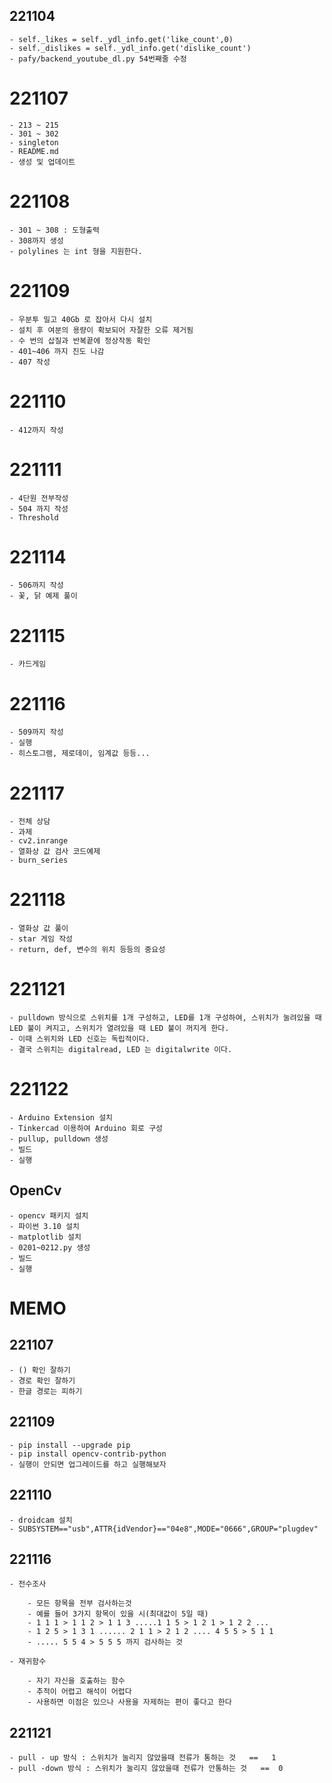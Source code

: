 ## 221104

	- self._likes = self._ydl_info.get('like_count',0)
	- self._dislikes = self._ydl_info.get('dislike_count')
	- pafy/backend_youtube_dl.py 54번째줄 수정

# 221107

	- 213 ~ 215
	- 301 ~ 302 
	- singleton
	- README.md 
	- 생성 및 업데이트

# 221108

	- 301 ~ 308 : 도형출력
	- 308까지 생성
	- polylines 는 int 형을 지원한다.

# 221109

	- 우분투 밀고 40Gb 로 잡아서 다시 설치
	- 설치 후 여분의 용량이 확보되어 자잘한 오류 제거됨
	- 수 번의 삽질과 반복끝에 정상작동 확인
	- 401~406 까지 진도 나감
	- 407 작성

# 221110

	- 412까지 작성

# 221111

	- 4단원 전부작성
	- 504 까지 작성
	- Threshold

# 221114
	
	- 506까지 작성
	- 꽃, 닭 예제 풀이

# 221115

	- 카드게임

# 221116

	- 509까지 작성
	- 실행
	- 히스토그램, 제로데이, 임계값 등등...

# 221117

	- 전체 상담
	- 과제 
	- cv2.inrange
	- 열화상 값 검사 코드예제
	- burn_series

# 221118

	- 열화상 값 풀이
	- star 게임 작성
	- return, def, 변수의 위치 등등의 중요성

# 221121

	- pulldown 방식으로 스위치를 1개 구성하고, LED를 1개 구성하여, 스위치가 눌려있을 때 LED 불이 켜지고, 스위치가 열려있을 때 LED 불이 꺼지게 한다.
	- 이때 스위치와 LED 신호는 독립적이다.
	- 결국 스위치는 digitalread, LED 는 digitalwrite 이다.
	
# 221122

	- Arduino Extension 설치
	- Tinkercad 이용하여 Arduino 회로 구성
	- pullup, pulldown 생성
	- 빌드
	- 실행




## OpenCv
	- opencv 패키지 설치
	- 파이썬 3.10 설치
	- matplotlib 설치
	- 0201~0212.py 생성
	- 빌드 
	- 실행

# MEMO

## 221107
	- () 확인 잘하기
	- 경로 확인 잘하기
	- 한글 경로는 피하기

## 221109

	- pip install --upgrade pip
	- pip install opencv-contrib-python
	- 실행이 안되면 업그레이드를 하고 실행해보자

## 221110

	- droidcam 설치
	- SUBSYSTEM=="usb",ATTR{idVendor}=="04e8",MODE="0666",GROUP="plugdev"

## 221116

	- 전수조사

		- 모든 항목을 전부 검사하는것
		- 예를 들어 3가지 항목이 있을 시(최대값이 5일 때)
		- 1 1 1 > 1 1 2 > 1 1 3 .....1 1 5 > 1 2 1 > 1 2 2 ...
		- 1 2 5 > 1 3 1 ...... 2 1 1 > 2 1 2 .... 4 5 5 > 5 1 1 
		- ..... 5 5 4 > 5 5 5 까지 검사하는 것 

	- 재귀함수

		- 자기 자신을 호출하는 함수
		- 추적이 어렵고 해석이 어렵다
		- 사용하면 이점은 있으나 사용을 자제하는 편이 좋다고 한다


## 221121

	- pull - up 방식 : 스위치가 눌리지 않았을때 전류가 통하는 것   ==   1
	- pull -down 방식 : 스위치가 눌리지 않았을때 전류가 안통하는 것   ==  0
